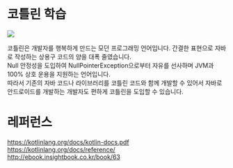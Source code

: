 # 코틀린 학습
![](https://dl.dropbox.com/s/wdmb27d582c1cpa/Kotlin.png)

코틀린은 개발자를 행복하게 만드는 모던 프로그래밍 언어입니다. 간결한 표현으로 자바로 작성하는 상용구 코드의 양을 대폭 줄였습니다.  
Null 안정성을 도입하여 NullPointerException으로부터 자유를 선사하며 JVM과 100% 상호 운용을 지원하는 언어입니다.  
따라서 기존의 자바 코드나 라이브러리를 코틀린 코드와 함께 개발할 수 있어서 자바로 안드로이드를 개발하는 개발자도 편하게 코틀린을 도입할 수 있습니다.

# 레퍼런스
https://kotlinlang.org/docs/kotlin-docs.pdf  
https://kotlinlang.org/docs/reference/  
http://ebook.insightbook.co.kr/book/63
